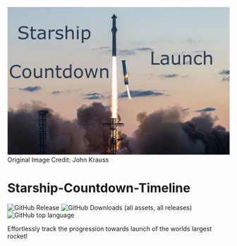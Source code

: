 ![Starship Launch Countdown Logo](/assets//Starship%20Launch%20Countdown%20Banner.jpeg)
Original Image Credit: John Krauss

# Starship-Countdown-Timeline
![GitHub Release](https://img.shields.io/github/v/release/owen7000/Starship-Countdown-Timeline?style=for-the-badge)
![GitHub Downloads (all assets, all releases)](https://img.shields.io/github/downloads/owen7000/Starship-Countdown-Timeline/total?style=for-the-badge)
![GitHub top language](https://img.shields.io/github/languages/top/owen7000/Starship-Countdown-Timeline?style=for-the-badge)

Effortlessly track the progression towards launch of the worlds largest rocket!
